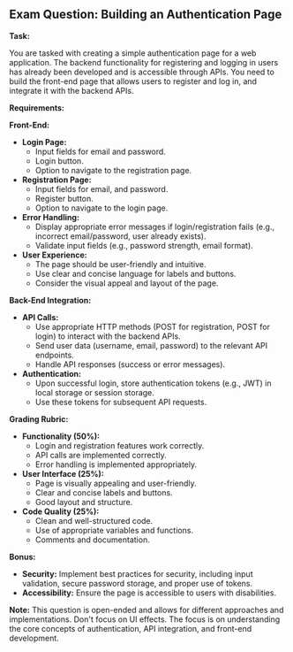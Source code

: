 ## Exam Question: Building an Authentication Page

**Task:**

You are tasked with creating a simple authentication page for a web application. The backend functionality for registering and logging in users has already been developed and is accessible through APIs. You need to build the front-end page that allows users to register and log in, and integrate it with the backend APIs.

**Requirements:**

**Front-End:**

- **Login Page:**
  - Input fields for email and password.
  - Login button.
  - Option to navigate to the registration page.
- **Registration Page:**
  - Input fields for email, and password.
  - Register button.
  - Option to navigate to the login page.
- **Error Handling:**
  - Display appropriate error messages if login/registration fails (e.g., incorrect email/password, user already exists).
  - Validate input fields (e.g., password strength, email format).
- **User Experience:**
  - The page should be user-friendly and intuitive.
  - Use clear and concise language for labels and buttons.
  - Consider the visual appeal and layout of the page.

**Back-End Integration:**

- **API Calls:**
  - Use appropriate HTTP methods (POST for registration, POST for login) to interact with the backend APIs.
  - Send user data (username, email, password) to the relevant API endpoints.
  - Handle API responses (success or error messages).
- **Authentication:**
  - Upon successful login, store authentication tokens (e.g., JWT) in local storage or session storage.
  - Use these tokens for subsequent API requests.

**Grading Rubric:**

- **Functionality (50%):**
  - Login and registration features work correctly.
  - API calls are implemented correctly.
  - Error handling is implemented appropriately.
- **User Interface (25%):**
  - Page is visually appealing and user-friendly.
  - Clear and concise labels and buttons.
  - Good layout and structure.
- **Code Quality (25%):**
  - Clean and well-structured code.
  - Use of appropriate variables and functions.
  - Comments and documentation.

**Bonus:**

- **Security:** Implement best practices for security, including input validation, secure password storage, and proper use of tokens.
- **Accessibility:** Ensure the page is accessible to users with disabilities.

**Note:** This question is open-ended and allows for different approaches and implementations.
Don't focus on UI effects. The focus is on understanding the core concepts of authentication, API integration, and front-end development.
